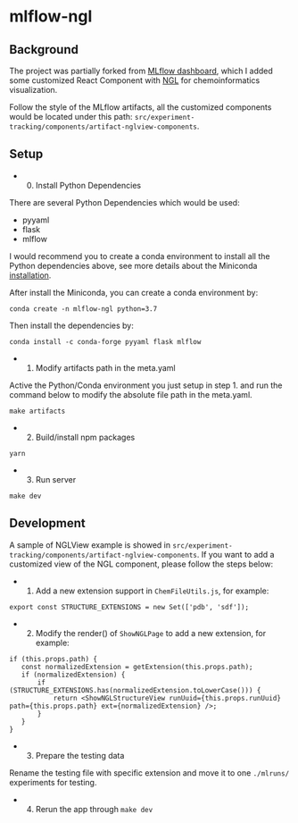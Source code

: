 # mlflow-ngl

## Background

The project was partially forked from [MLflow dashboard](https://github.com/mlflow/mlflow/tree/master/mlflow/server/js), which I added some customized React Component with [NGL](https://www.npmjs.com/package/ngl) for chemoinformatics visualization.

Follow the style of the MLflow artifacts, all the customized components would be located under this path: `src/experiment-tracking/components/artifact-nglview-components`.

## Setup
* 0. Install Python Dependencies

There are several Python Dependencies which would be used:
- pyyaml
- flask
- mlflow

I would recommend you to create a conda environment to install all the Python dependencies above, see more details about the Miniconda [installation](https://docs.conda.io/en/latest/miniconda.html).

After install the Miniconda, you can create a conda environment by:

```
conda create -n mlflow-ngl python=3.7
```

Then install the dependencies by:

```
conda install -c conda-forge pyyaml flask mlflow
```

* 1. Modify artifacts path in the meta.yaml

Active the Python/Conda environment you just setup in step 1. and run the command below to modify the absolute file path in the meta.yaml.

```
make artifacts
```

* 2. Build/install npm packages

```
yarn
```

* 3. Run server

```
make dev
```

## Development

A sample of NGLView example is showed in `src/experiment-tracking/components/artifact-nglview-components`. If you want to add a customized view of the NGL component, please follow the steps below:

 * 1. Add a new extension support in `ChemFileUtils.js`, for example:

 ```
 export const STRUCTURE_EXTENSIONS = new Set(['pdb', 'sdf']);
 ```

 * 2. Modify the render() of `ShowNGLPage` to add a new extension, for example:

 ```
 if (this.props.path) {
    const normalizedExtension = getExtension(this.props.path);
    if (normalizedExtension) {
        if (STRUCTURE_EXTENSIONS.has(normalizedExtension.toLowerCase())) {
            return <ShowNGLStructureView runUuid={this.props.runUuid} path={this.props.path} ext={normalizedExtension} />;
        }
    }
}
 ```

  * 3. Prepare the testing data

Rename the testing file with specific extension and move it to one `./mlruns/` experiments for testing.

  * 4. Rerun the app through `make dev`